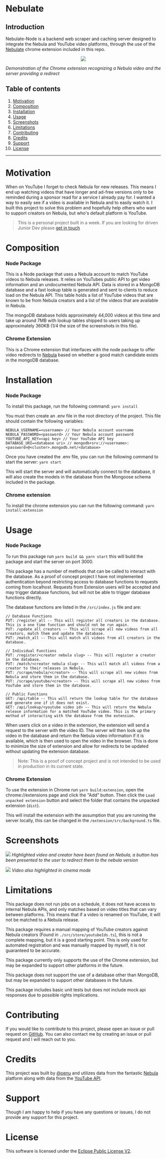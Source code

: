 # Nebulate
## Introduction

Nebulate-Node is a backend web scraper and caching server designed to integrate the Nebula and YouTube video platforms, through the use of the [Nebulate](https://github.com/oenu/Nebulate/tree/main/extension) chrome extension included in this repo.



<p align="center">
  <img src="https://user-images.githubusercontent.com/51684443/176912666-f47000a9-439c-41cf-9ae9-fd4de93b8092.gif">
</p>

*Demonstration of the Chrome extension recognizing a Nebula video and the server providing a redirect*

## Table of contents

1. [Motivation](#motivation)
2. [Composition](#composition)
3. [Installation](#installation)
4. [Usage](#usage)
5. [Screenshots](#screenshots)
6. [Limitations](#limitations)
7. [Contributing](#contributing)
8. [Credits](#credits)
9. [Support](#support)
10. [License](#license)

---

# Motivation

<!-- Why did I make this -->

When on YouTube I forget to check Nebula for new releases. This means I end up watching videos that have longer and ad-free versions only to be reminded during a sponsor read for a service I already pay for. I wanted a way to easily see if a video is available in Nebula and to easily watch it. I built this project to solve this problem and hopefully help others who want to support creators on Nebula, but who's default platform is YouTube.

> This is a personal project built in a week. If you are looking for driven Junior Dev please [get in touch](https://www.linkedin.com/in/adamnb)

# Composition

<!-- What is this package -->

### Node Package
This is a Node package that uses a Nebula account to match YouTube videos to Nebula releases. It relies on YouTubes public API to get video information and an undocumented Nebula API. Data is stored in a MongoDB database and a fast lookup table is generated and sent to clients to reduce load on the Nebula API. This table holds a list of YouTube videos that are known to be from Nebula creators and a list of the videos that are available in Nebula.

The mongoDB database holds approximately 44,000 videos at this time and take up around 7MB with lookup tables shipped to users taking up approximately 360KB (1/4 the size of the screenshots in this file).

### Chrome Extension
This is a Chrome extension that interfaces with the node package to offer video redirects to [Nebula](https://nebula.app/) based on whether a good match candidate exists in the mongoDB database.


# Installation

 <!-- How to install -->

### Node Package

To install this package, run the following command: `yarn install`

You must then create an .env file in the root directory of the project. This file should contain the following variables:

```
NEBULA_USERNAME=<username> // Your Nebula account username
NEBULA_PASSWORD=<password> // Your Nebula account password
YOUTUBE_API_KEY=<api key> // Your YouTube API key
DATABASE_URI=<database uri> // mongodb+srv://<username>:<password>@<cluster>.mongodb.net/<database>
```

Once you have created the .env file, you can run the following command to start the server: `yarn start`

This will start the server and will automatically connect to the database, it will also create the models in the database from the Mongoose schema included in the package.

### Chrome extension

To install the chrome extension you can run the following command: `yarn install:extension`

# Usage

 <!-- How to use this package -->
### Node Package
To run this package run `yarn build && yarn start` this will build the package and start the server on port 3000.

This package has a number of methods that can be called to interact with the database. As a proof of concept project I have not implemented authentication beyond restricting access to database functions to requests coming from localhost. Requests from Extension users will be accepted and may trigger database functions, but will not be able to trigger database functions directly.

The database functions are listed in the `/src/index.js` file and are:
```
// Database Functions
PUT: /register_all -- This will register all creators in the database. This is a one time function and should not be run again.
PUT: /update_all_creators -- This will scrape all new videos from all creators, match them and update the database.
PUT: /match_all -- This will match all videos from all creators in the database.

// Individual Functions
PUT: /register/<creator nebula slug> -- This will register a creator in the database.
PUT: /match/<creator nebula slug> -- This will match all videos from a creator to their releases in Nebula.
PUT: /scrape/nebula/<creator> -- This will scrape all new videos from Nebula and store them in the database.
PUT: /scrape/youtube/<creator> -- This will scrape all new videos from YouTube and store them in the database.

// Public Functions
GET: /api/table -- This will return the lookup table for the database and generate one if it does not exist.
GET: /api/lookup/<youtube video id> -- This will return the Nebula release information for a matched YouTube video. This is the primary method of interacting with the database from the extension.
```


When users click on a video in the extension, the extension will send a request to the server with the video ID. The server will then look up the video in the database and return the Nebula video information if it is available, which is then used to open the video in the browser. This is done to minimize the size of extension and allow for redirects to be updated without updating the extension database.

> Note: This is a proof of concept project and is not intended to be used in production in its current state.

### Chrome Extension
To use the extension in Chrome run `yarn build:extension`, open the chrome://extensions page and click the "Add" button. Then click the `Load unpacked extension` button and select the folder that contains the unpacked extension (`dist`).

This will install the extension with the assumption that you are running the server locally, this can be changed in the `/extension/src/background.ts` file.


# Screenshots

![](screenshots/matched_nebula_video.png)
*Highlighted video and creator have been found on Nebula, a button has been presented to the user to redirect them to the nebula version*


![](screenshots/matched_nebula_video_cinema.png)
*Video also highlighted in cinema mode*
# Limitations

 <!-- How this package is limited -->

This package does not run jobs on a schedule, it does not have access to internal Nebula APIs, and only matches based on video titles that can vary between platforms. This means that if a video is renamed on YouTube, it will not be matched to a Nebula release.

This package requires a manual mapping of YouTube creators against Nebula creators (Found in `./src/store/youtubeIds.ts`), this is not a complete mapping, but it is a good starting point. This is only used for automated registration and was manually mapped by myself, it is not guaranteed to be accurate.

This package currently only supports the use of the Chrome extension, but may be expanded to support other platforms in the future.

This package does not support the use of a database other than MongoDB, but may be expanded to support other databases in the future.

This package includes basic unit tests but does not include mock api responses due to possible rights implications.

# Contributing

<!-- How to contribute to this project -->

If you would like to contribute to this project, please open an issue or pull request on [GitHub](https://github.com/oenu/Nebulate). You can also contact me by creating an issue or pull request and I will reach out to you.

# Credits

This project was built by [@oenu](https://github.com/oenu) and utilizes data from the fantastic [Nebula](https://nebula.app/) platform along with data from the [YouTube API](https://developers.google.com/youtube/v3/).

# Support

Though I am happy to help if you have any questions or issues, I do not provide any support for this project.

# License

This software is licensed under the [Eclipse Public License V2](LICENSE).
